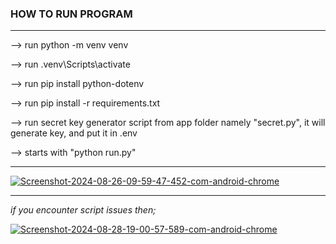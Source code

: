 ### HOW TO RUN PROGRAM
---

--> run python -m venv venv

--> run .venv\Scripts\activate

--> run pip install python-dotenv

--> run pip install -r requirements.txt

--> run secret key generator script from app folder namely "secret.py", it will generate key, and put it in .env

--> starts with "python run.py"


----


<a href="https://ibb.co/t3hmxJk"><img src="https://i.ibb.co/hCM7Zmh/Screenshot-2024-08-26-09-59-47-452-com-android-chrome.png" alt="Screenshot-2024-08-26-09-59-47-452-com-android-chrome" border="0"></a>

--- 
*if you encounter script issues then;*

<a href="https://ibb.co/727kRB5"><img src="https://i.ibb.co/bzpb2YZ/Screenshot-2024-08-28-19-00-57-589-com-android-chrome.png" alt="Screenshot-2024-08-28-19-00-57-589-com-android-chrome" border="0"></a>
